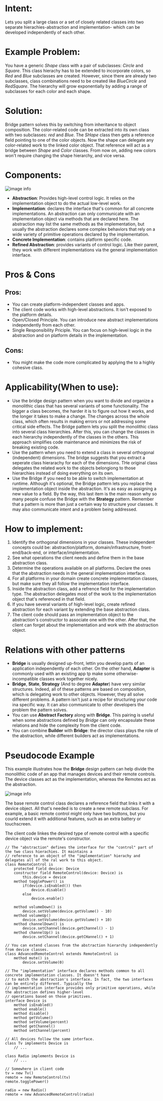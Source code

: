 # Intent:
Lets you split a large class or a set of closely related classes into two separate hierachies-abstraction and 
implementation- which can be developed independently of each other.


# Example Problem:
You have a generic *Shape* class with a pair of subclasses: *Circle* and *Square*. This class hierachy has to be 
extended to incorporate colors, so *Red* and *Blue* subclasses are created. However, since there are already two 
subclasses, class combinations need to be created like *BlueCircle* and *RedSquare*. The hierarchy will grow 
exponentially by adding a range of subclasses for each color and each shape.

# Solution: 
Bridge pattern solves this by switching from inheritance to object composition. The color-related code can be extracted 
into its own class with two subclasses: *red* and *Blue*. The *SHape* class then gets a reference field pointing to one 
of the color objects. Now the shape can delegate any color-related work to the linked color object. That reference will 
act as a bridge between *Shape* and *Color* classes. From now on, adding new colors won't require changing the shape 
hierarchy, and vice versa.


# Components:
![image info](./structure-en.png)
* **Abstraction**: Provides high-level control logic. It relies on the implementation object to do the actual low-level
work.
* **Implementation**: declares the interface that's common for all concrete implementations. An abstraction can only 
communicate with an implementation object via methods that are declared here. 
The abstraction may list the same methods as the implementation, but usually the abstraction declares some complex 
behaviors that rely on a wide variety of primitive operations declared by the implementation.
* **Concrete Implementation**: contains platform specific code.
* **Refined Abstraction**: provides variants of control logic. Like their parent, they work with different 
implementations via the general implementation interface. 

# Pros & Cons
## Pros:
* You can create platform-independent classes and apps.
* The client code works with high-level abstractions. It isn't exposed to the platform details.
* Open/Closed Principle. You can introduce new abstract implementations independently from each other.
* Single Responsibility Priciple. You can focus on high-level logic in the abstraction and on platform details in the 
implementation.


## Cons:
* You might make the code more complicated by applying the to a highly cohesive class.


# Applicability(When to use):
* Use the bridge design pattern when you want to divide and organize a monolithic class that has several variants of
some functionality.
The bigger a class becomes, the harder it is to figure out how it works, and the longer it takes to make a change. The
changes across the whole class, which often results in making errors or not addressing some critical side effects.
The Bridge pattern lets you split the monolithic class into several class hierarchies. After this, you can change the 
classes in each hierarchy independently of the classes in the others. This approach simplifies code maintenance and 
minimizes the risk of breaking existing code.
* Use the pattern when you need to extend a class in several orthogonal (independent) dimensions.
The bridge suggests that you extract a seperate class hierarachy for each of the dimensions. THe original class
delegates the related work to the objects belongiong to those hierarchies instead of doing everything on its own.
* Use the Bridge if you need to be able to switch implementation at runtime.
Although it's optional, the Bridge pattern lets you replace the implementation object inside the abstraction. It's as 
easy as assigning a new value to a field.
By the way, this last item is the main reason why so many people confuse the Bridge with the **Strategy** pattern. 
Remember that a pattern is more than just a certain way to structure your classes. It may also communicate intent and a
problem being addressed.


# How to implement:
1. Identify the orthogonal dimensions in your classes. These independent concepts could be: abstraction/platform,
domain/infrastructure, front-end/back-end, or interface/implementation.
2. See what operations the client needs and define them in the base abstraction class.
3. Determine the operations available on all platforms. Declare the ones that the abstraction needs in the general
implementation interface.
4. For all platforms in your domain create concrete implementation classes, but make sure they all follow the 
implementation interface.
5. Inside the abstraction class, add a refrence field for the implementation type. The abstraction delegates most of the
work to the implementation object that's referenced in that field.
6. If you have several variants of high-level logic, create refined abstraction for each variant by extending the base 
abstraction class.
7. The client code should pass an implementation object to the abstraction's constructor to associate one with the 
other. After that, the client can forget about the implementation and work with the abstraction object.

 
# Relations with other patterns
* **Bridge** is usually designed up-front, lettin you develop parts of an application independently of each other. On 
the other hand, **Adapter** is commonly used with an existing app tp make some otherwise-incompatible classes work 
together nicely.
* **Bridge**, **State**, **Strategy** (And to degree **Adapter**) have very similar structures. Indeed, all of these 
patterns are based on composition, which is delegating work to other objects. However, they all solve different 
problems. A pattern isn't just a recipe for structuring your code ina specific way. It can also communicate to other 
developers the problem the pattern solves.
* You can use **Abstract Factory** along with **Bridge**. This pairing is useful when some abstractions defined by 
*Bridge* can only encapsulate these relations and hide the complexity from the client code.
* You can combine **Builder** with **Bridge**: the director class plays the role of the abstraction, while different 
builders act as implementations.


# Pseudocode Example

This example illustrates how the **Bridge** design pattern can help divide the monolithic code of an app that manages 
devices and their remote controls. The device classes act as the implementation, whereas the Remotes act as the 
abstraction.

![image info](./example-en.png)

The base remote control class declares a reference field that links it with a device object. All that's needed is to 
create a new remote subclass. For example, a basic remote control might only have two buttons, but you courld extend it 
with additional features, such as an extra battery or touchscreen.

The client code linkes the desired type of remote control with a specific device object via the remote's constructor.

    // The "abstraction" defines the interface for the "control" part of the two class hierachies. It maintains a
    // reference to an object of the "implementation" hierachy and delegates all of the ral work to this object.
    class RemoteControl is
        protected field device: Device
        constructor field RemoteControl(device: Device) is
            this.device = device
        method togglePower() is
            if(device.isEnabled()) then
                device.disable()
            else
                device.enable()

        method volumeDown() is
            device.setVolume(device.getVolume() - 10)
        method volumeUp()
            device.setVolume(device.getVolume() + 10)
        method channelDown() is
            device.setChannel(device.getChannel() - 1)
        method channelUp() is
            device.setChannel(device.getCHannel() + 1)

    // You can extend classes from the abstraction hierarchy independently from device classes.
    class AdvancedRemoteControl extends RemoteControl is 
        method mute() is
            device.setVolume(0)

    // The "implementation" interface declares methods common to all concrete implementation classes. It doesn't have
    // to match the abstraction's interface. In fact, the two interfaces can be entirely different. Typically the 
    // implementation interface provides only primitive operations, while the abstraction defines higher-level 
    // operations based on those primitives.
    interface Device is
        method isEnabled()
        method enable()
        method disable()
        method getVolume()
        method setVolume(percent)
        method getChannel()
        method setChannel(percent)

    // All devices follow the same interface.
    class Tv implements Device is
        // ...

    class Radio implements Device is
        // ...

    // Somewhere in client code
    tv = new Tv()
    remote = new RemoteControl(tv)
    remote.togglePower()

    radio = new Radio()
    remote = new AdvancedRemoteControl(radio)


